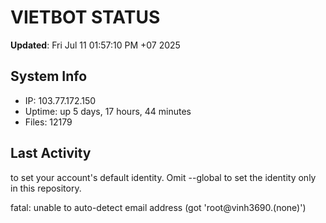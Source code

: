 # VIETBOT STATUS
**Updated**: Fri Jul 11 01:57:10 PM +07 2025

## System Info
- IP: 103.77.172.150
- Uptime: up 5 days, 17 hours, 44 minutes
- Files: 12179

## Last Activity

to set your account's default identity.
Omit --global to set the identity only in this repository.

fatal: unable to auto-detect email address (got 'root@vinh3690.(none)')
